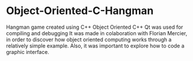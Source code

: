 # Object-Oriented-C-Hangman
Hangman game created using C++ Object Oriented C++
Qt was used for compiling and debugging
It was made in colaboration with Florian Mercier, in order to discover how object oriented computing works through a relatively simple example. Also, it was important to explore how to code a graphic interface.

